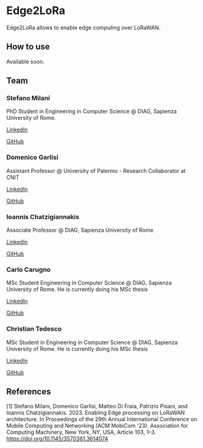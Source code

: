 # Edge2LoRa

Edge2LoRa allows to enable edge computing over LoRaWAN.

## How to use

Available soon.

## Team

### Stefano Milani

PhD Student in Engineering in Computer Science @ DIAG, Sapienza University of Rome.

[LinkedIn](https://www.linkedin.com/in/stefano-milani-561044181/)

[GitHub](https://github.com/StefanoMilani)

### Domenico Garlisi

Assistant Professor @ University of Palermo - Research Collaborator at CNIT

[LinkedIn](https://www.linkedin.com/in/domenicogarlisi/)

[GitHub](https://github.com/domenico-garlisi)

### Ioannis Chatzigiannakis

Associate Professor @ DIAG, Sapienza University of Rome

[LinkedIn](https://www.linkedin.com/in/ichatz/)

[GitHub](https://github.com/ichatz)

### Carlo Carugno

MSc Student Engineering in Computer Science @ DIAG, Sapienza University of Rome. He is currently doing his MSc thesis

[LinkedIn](https://www.linkedin.com/in/carlo-carugno-b50331142/)

[GitHub](https://github.com/carugno)

### Christian Tedesco

MSc Student in Engineering in Computer Science @ DIAG, Sapienza University of Rome. He is currently doing his MSc thesis

[LinkedIn](https://www.linkedin.com/in/christian-tedesco/)

[GitHub](https://github.com/ChriT99)


## References

[1] Stefano Milani, Domenico Garlisi, Matteo Di Fraia, Patrizio Pisani, and Ioannis Chatzigiannakis. 2023. Enabling Edge processing on LoRaWAN architecture. In Proceedings of the 29th Annual International Conference on Mobile Computing and Networking (ACM MobiCom '23). Association for Computing Machinery, New York, NY, USA, Article 103, 1–3. https://doi.org/10.1145/3570361.3614074